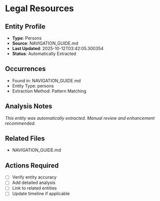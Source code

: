 # Legal Resources

## Entity Profile
- **Type**: Persons
- **Source**: NAVIGATION_GUIDE.md
- **Last Updated**: 2025-10-12T03:42:05.300354
- **Status**: Automatically Extracted

## Occurrences
- Found in: NAVIGATION_GUIDE.md
- Entity Type: persons
- Extraction Method: Pattern Matching

## Analysis Notes
*This entity was automatically extracted. Manual review and enhancement recommended.*

## Related Files
- NAVIGATION_GUIDE.md

## Actions Required
- [ ] Verify entity accuracy
- [ ] Add detailed analysis
- [ ] Link to related entities
- [ ] Update timeline if applicable
